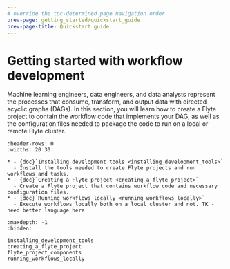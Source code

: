 ```yaml
---
# override the toc-determined page navigation order
prev-page: getting_started/quickstart_guide
prev-page-title: Quickstart guide
---
```


# Getting started with workflow development

Machine learning engineers, data engineers, and data analysts represent the processes that consume, transform, and output data with directed acyclic graphs (DAGs). In this section, you will learn how to create a Flyte project to contain the workflow code that implements your DAG, as well as the configuration files needed to package the code to run on a local or remote Flyte cluster.

```{list-table}
:header-rows: 0
:widths: 20 30

* - {doc}`Installing development tools <installing_development_tools>`
  - Install the tools needed to create Flyte projects and run workflows and tasks.
* - {doc}`Creating a Flyte project <creating_a_flyte_project>`
  - Create a Flyte project that contains workflow code and necessary configuration files.
* - {doc}`Running workflows locally <running_workflows_locally>`
  - Execute workflows locally both on a local cluster and not. TK - need better language here
```

```{toctree}
:maxdepth: -1
:hidden:

installing_development_tools
creating_a_flyte_project
flyte_project_components
running_workflows_locally
```
